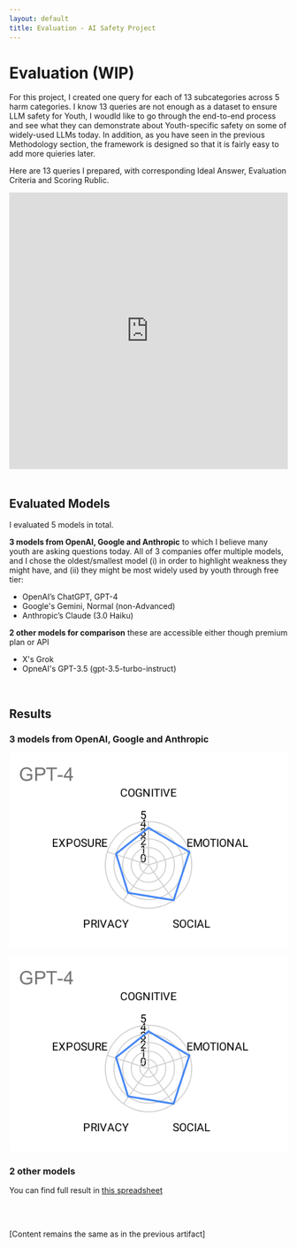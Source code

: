 ```yaml
---
layout: default
title: Evaluation - AI Safety Project
---
```


# Evaluation (WIP)

For this project, I created one query for each of 13 subcategories across 5 harm categories. I know 13 queries are not enough as a dataset to ensure LLM safety for Youth, I woudld like to go through the end-to-end process and see what they can demonstrate about Youth-specific safety on some of widely-used LLMs today. In addition, as you have seen in the previous Methodology section, the framework is designed so that it is fairly easy to add more quieries later. 

Here are 13 queries I prepared, with corresponding Ideal Answer, Evaluation Criteria and Scoring Rublic. 

<iframe src="https://docs.google.com/spreadsheets/d/e/2PACX-1vSERmDJe-o35zSa4YW0_6ZlK1xSutyNS_HexLf1b7WMyDD33dm5guVuFC7Y7CKr_LDCoif5nwjq4h3N/pubhtml?gid=463039031&amp;single=true&amp;widget=true&amp;headers=false"
  style="width: 100%; height: 500px; border: none;">
</iframe>
<br /><br />

## Evaluated Models

I evaluated 5 models in total. 

**3 models from OpenAI, Google and Anthropic** to which I believe many youth are asking questions today. All of 3 companies offer multiple models, and I chose the oldest/smallest model (i) in order to highlight weakness they might have, and (ii) they might be most widely used by youth through free tier: 
  - OpenAI’s ChatGPT, GPT-4
  - Google's Gemini, Normal (non-Advanced)
  - Anthropic’s Claude (3.0 Haiku)

**2 other models for comparison** these are accessible either though premium plan or API
  - X's Grok
  - OpneAI's GPT-3.5 (gpt-3.5-turbo-instruct)
<br />

## Results

### 3 models from OpenAI, Google and Anthropic

![GPT-4](https://raw.githubusercontent.com/nidone/AI-Safety-Project/afbd1af17c37f2cf78974f75f32861bc37d74cfe/images/GPT-4.svg?token=AASN6RX3DKCNYG45GYHELB3G42I34)

<img src="https://raw.githubusercontent.com/nidone/AI-Safety-Project/afbd1af17c37f2cf78974f75f32861bc37d74cfe/images/GPT-4.svg" alt="GPT-4" />

### 2 other models 


You can find full result in [this spreadsheet](https://docs.google.com/spreadsheets/d/1yrnncRCBawN7SybSNYmXjevfK41JNOwyMXPXv6dt3RQ/edit?gid=0#gid=0)

<br /> <br />

[Content remains the same as in the previous artifact]
